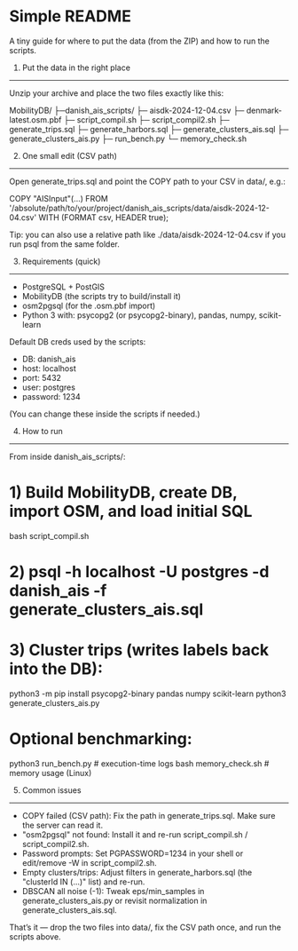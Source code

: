 
Simple README
===================

A tiny guide for where to put the data (from the ZIP) and how to run the scripts.

1) Put the data in the right place
----------------------------------
Unzip your archive and place the two files exactly like this:

MobilityDB/
├─danish_ais_scripts/
    ├─ aisdk-2024-12-04.csv
    ├─ denmark-latest.osm.pbf
    ├─ script_compil.sh
    ├─ script_compil2.sh
    ├─ generate_trips.sql
    ├─ generate_harbors.sql
    ├─ generate_clusters_ais.sql
    ├─ generate_clusters_ais.py
    ├─ run_bench.py
    └─ memory_check.sh


2) One small edit (CSV path)
----------------------------
Open generate_trips.sql and point the COPY path to your CSV in data/, e.g.:

COPY "AISInput"(...)
FROM '/absolute/path/to/your/project/danish_ais_scripts/data/aisdk-2024-12-04.csv'
WITH (FORMAT csv, HEADER true);

Tip: you can also use a relative path like ./data/aisdk-2024-12-04.csv if you run psql from the same folder.


3) Requirements (quick)
-----------------------
- PostgreSQL + PostGIS
- MobilityDB (the scripts try to build/install it)
- osm2pgsql (for the .osm.pbf import)
- Python 3 with: psycopg2 (or psycopg2-binary), pandas, numpy, scikit-learn

Default DB creds used by the scripts:
- DB: danish_ais
- host: localhost
- port: 5432
- user: postgres
- password: 1234

(You can change these inside the scripts if needed.)


4) How to run
-------------
From inside danish_ais_scripts/:

# 1) Build MobilityDB, create DB, import OSM, and load initial SQL
bash script_compil.sh

# 2) psql -h localhost -U postgres -d danish_ais -f generate_clusters_ais.sql

# 3) Cluster trips (writes labels back into the DB):
python3 -m pip install psycopg2-binary pandas numpy scikit-learn
python3 generate_clusters_ais.py

# Optional benchmarking:
python3 run_bench.py        # execution-time logs
bash memory_check.sh        # memory usage (Linux)


5) Common issues
----------------
- COPY failed (CSV path): Fix the path in generate_trips.sql. Make sure the server can read it.
- "osm2pgsql" not found: Install it and re-run script_compil.sh / script_compil2.sh.
- Password prompts: Set PGPASSWORD=1234 in your shell or edit/remove -W in script_compil2.sh.
- Empty clusters/trips: Adjust filters in generate_harbors.sql (the "clusterId IN (...)" list) and re-run.
- DBSCAN all noise (-1): Tweak eps/min_samples in generate_clusters_ais.py or revisit normalization in generate_clusters_ais.sql.

That’s it — drop the two files into data/, fix the CSV path once, and run the scripts above.
